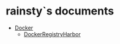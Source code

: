 # rainsty`s documents

* [Docker](docker/README.MD)
    * [DockerRegistryHarbor](docker/DockerRegistryHarbor.MD)
